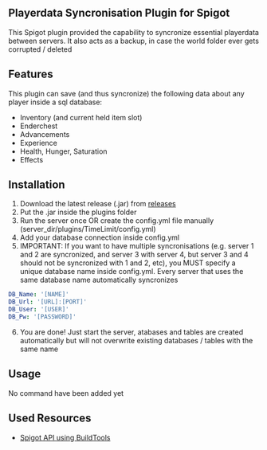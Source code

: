 ## Playerdata Syncronisation Plugin for Spigot

  This Spigot plugin provided the capability to syncronize essential playerdata between servers. It also acts as a backup, in case the world folder ever gets corrupted / deleted
  
## Features

This plugin can save (and thus syncronize) the following data about any player inside a sql database:
- Inventory (and current held item slot)
- Enderchest
- Advancements
- Experience
- Health, Hunger, Saturation
- Effects

## Installation

1) Download the latest release (.jar) from [releases](https://github.com/TillOttmann/InvSync/releases)
2) Put the .jar inside the plugins folder
3) Run the server once OR create the config.yml file manually (server_dir/plugins/TimeLimit/config.yml)
4) Add your database connection inside config.yml
5) IMPORTANT: If you want to have multiple syncronisations (e.g. server 1 and 2 are syncronized, and server 3 with server 4, but server
   3 and 4 should not be syncronized with 1 and 2, etc), you MUST specify a unique database name inside config.yml. Every server that
   uses the same database name automatically syncronizes

```yml
DB_Name: '[NAME]'
DB_Url: '[URL]:[PORT]'
DB_User: '[USER]'
DB_Pw: '[PASSWORD]'
```
6) You are done! Just start the server, atabases and tables are created automatically but will not overwrite existing databases / tables with the same name
    
## Usage

No command have been added yet

## Used Resources

 - [Spigot API using BuildTools](https://www.spigotmc.org/wiki/buildtools/)
